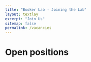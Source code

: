 ```yaml
---
title: "Booker Lab - Joining the Lab"
layout: textlay
excerpt: "Join Us"
sitemap: false
permalink: /vacancies
---
```


# Open positions
